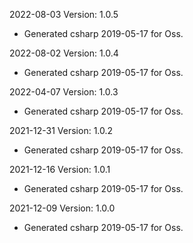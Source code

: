 2022-08-03 Version: 1.0.5
- Generated csharp 2019-05-17 for Oss.

2022-08-02 Version: 1.0.4
- Generated csharp 2019-05-17 for Oss.

2022-04-07 Version: 1.0.3
- Generated csharp 2019-05-17 for Oss.

2021-12-31 Version: 1.0.2
- Generated csharp 2019-05-17 for Oss.

2021-12-16 Version: 1.0.1
- Generated csharp 2019-05-17 for Oss.

2021-12-09 Version: 1.0.0
- Generated csharp 2019-05-17 for Oss.

